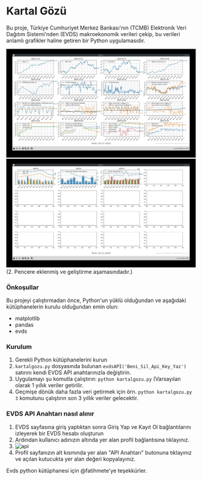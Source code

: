 # Kartal Gözü

Bu proje, Türkiye Cumhuriyet Merkez Bankası'nın (TCMB) Elektronik Veri Dağıtım Sistemi'nden (EVDS) makroekonomik verileri çekip, bu verileri anlamlı grafikler haline getiren bir Python uygulamasıdır.

![SS](https://github.com/hrn-erdgn/kartalgozu/blob/main/kartalgozu1.jpg)
![SS](https://github.com/hrn-erdgn/kartalgozu/blob/main/kartalgozu2.jpg)
(2. Pencere eklenmiş ve geliştirme aşamasındadır.) 
### Önkoşullar
Bu projeyi çalıştırmadan önce, Python'un yüklü olduğundan ve aşağıdaki kütüphanelerin kurulu olduğundan emin olun:
- matplotlib
- pandas
- evds
### Kurulum
1. Gerekli Python kütüphanelerini kurun
2. `kartalgozu.py` dosyasında bulunan `evdsAPI('Beni_Sil_Api_Key_Yaz')` satırını kendi EVDS API anahtarınızla değiştirin.
3. Uygulamayı şu komutla çalıştırın: `python kartalgozu.py` (Varsayılan olarak 1 yıllık veriler getirilir.
4. Geçmişe dönük daha fazla veri getirmek için örn. `python kartalgozu.py 3` komutunu çalıştırın son 3 yıllık veriler gelecektir.
### EVDS API Anahtarı nasıl alınır 
1. EVDS sayfasına giriş yaptıktan sonra Giriş Yap ve Kayıt Ol bağlantılarını izleyerek bir EVDS hesabı oluşturun
2. Ardından kullanıcı adınızın altında yer alan profil bağlantısına tıklayınız.
3. ![api](https://github.com/fatihmete/evds/blob/master/01.png)
4. Profil sayfanızın alt kısmında yer alan "API Anahtarı" butonuna tıklayınız ve açılan kutucukta yer alan
değeri kopyalayınız.

Evds python kütüphanesi için @fatihmete'ye teşekkürler.
